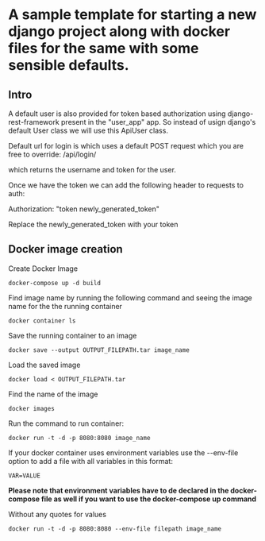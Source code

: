# A sample template for starting a new django project along with docker files for the same with some sensible defaults.

## Intro
A default user is also provided for token based authorization using django-rest-framework present in the
   "user_app" app. So instead of usign django's default User class we will use this ApiUser class.


Default url for login is which uses a default POST request which you are free to override:
   /api/login/

which returns the username and token for the user.

Once we have the token we can add the following header to requests to auth:

   Authorization: "token newly_generated_token"

Replace the newly_generated_token with your token

## Docker image creation

Create Docker Image

    docker-compose up -d build

Find image name by running the following command and seeing the image name for the the running container

    docker container ls

Save the running container to an image

    docker save --output OUTPUT_FILEPATH.tar image_name

Load the saved image

    docker load < OUTPUT_FILEPATH.tar

Find the name of the image

    docker images

Run the command to run container:

    docker run -t -d -p 8080:8080 image_name

If your docker container uses environment variables use the --env-file option to add a file with all variables
in this format:

    VAR=VALUE

<b>Please note that environment variables have to de declared in the docker-compose file as well if you want to use the docker-compose up command</b>

Without any quotes for values

    docker run -t -d -p 8080:8080 --env-file filepath image_name




